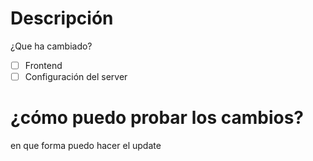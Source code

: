 # Descripción
 ¿Que ha cambiado?
 - [ ] Frontend
 - [ ] Configuración del server
 
 # ¿cómo puedo probar los cambios?
 en que forma puedo hacer el update
